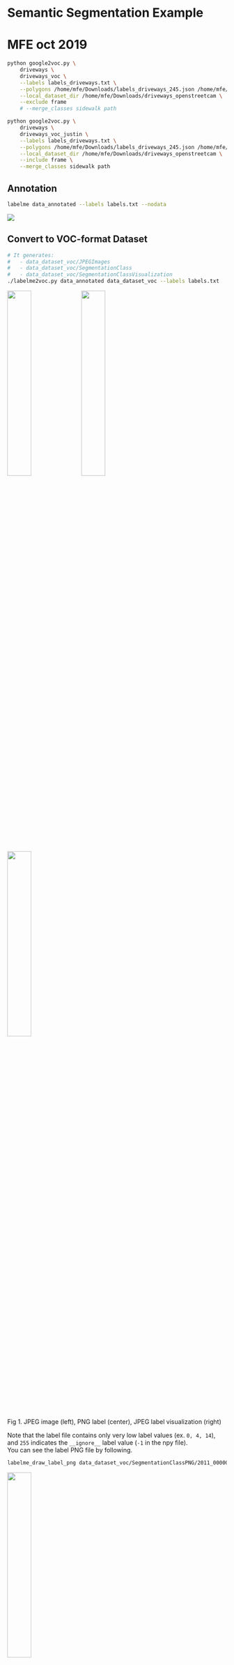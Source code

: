 # Semantic Segmentation Example

# MFE oct 2019

```bash
python google2voc.py \
	driveways \
	driveways_voc \
	--labels labels_driveways.txt \
	--polygons /home/mfe/Downloads/labels_driveways_245.json /home/mfe/Downloads/labels_driveways_100.json \
	--local_dataset_dir /home/mfe/Downloads/driveways_openstreetcam \
	--exclude frame
	# --merge_classes sidewalk path

python google2voc.py \
	driveways \
	driveways_voc_justin \
	--labels labels_driveways.txt \
	--polygons /home/mfe/Downloads/labels_driveways_245.json /home/mfe/Downloads/labels_driveways_100.json \
	--local_dataset_dir /home/mfe/Downloads/driveways_openstreetcam \
	--include frame \
	--merge_classes sidewalk path
```

## Annotation

```bash
labelme data_annotated --labels labels.txt --nodata
```

![](.readme/annotation.jpg)


## Convert to VOC-format Dataset

```bash
# It generates:
#   - data_dataset_voc/JPEGImages
#   - data_dataset_voc/SegmentationClass
#   - data_dataset_voc/SegmentationClassVisualization
./labelme2voc.py data_annotated data_dataset_voc --labels labels.txt
```

<img src="data_dataset_voc/JPEGImages/2011_000003.jpg" width="33%" /> <img src="data_dataset_voc/SegmentationClassPNG/2011_000003.png" width="33%" /> <img src="data_dataset_voc/SegmentationClassVisualization/2011_000003.jpg" width="33%" />

Fig 1. JPEG image (left), PNG label (center), JPEG label visualization (right)  


Note that the label file contains only very low label values (ex. `0, 4, 14`), and
`255` indicates the `__ignore__` label value (`-1` in the npy file).  
You can see the label PNG file by following.

```bash
labelme_draw_label_png data_dataset_voc/SegmentationClassPNG/2011_000003.png
```

<img src=".readme/draw_label_png.jpg" width="33%" />
